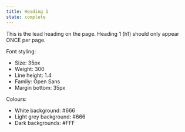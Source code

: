 ```yaml
---
title: Heading 1
state: complete
---
```


This is the lead heading on the page. Heading 1 (h1) should only appear ONCE per page.

Font styling:
- Size: 35px
- Weight: 300
- Line height: 1.4
- Family: Open Sans
- Margin bottom: 35px

Colours:
- White background: #666
- Light grey background: #666
- Dark backgrounds: #FFF